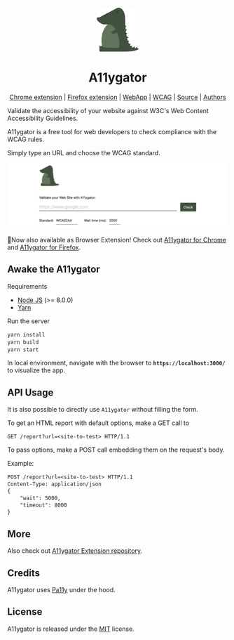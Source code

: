 <p align="center">
    <img src="public/logo.png" width="100">
</p>
<h1 align="center">A11ygator</h1>
<p align="center">
    <a href="https://chrome.google.com/webstore/detail/a11ygator/imfmlpemomjmfncnmkjdeeinbkichaio">Chrome extension</a> |
    <a href="https://addons.mozilla.org/it/firefox/addon/a11ygator">Firefox extension</a> |
    <a href="https://github.com/chialab/a11ygator-app">WebApp</a> |
    <a href="https://www.w3.org/WAI/standards-guidelines/wcag/">WCAG</a> |
    <a href="https://github.com/chialab/a11ygator-extension">Source</a> |
    <a href="https://www.chialab.io">Authors</a>
</p>

Validate the accessibility of your website against W3C's Web Content Accessibility Guidelines.

A11ygator is a free tool for web developers to check compliance with the WCAG rules.

Simply type an URL and choose the WCAG standard.

![homepage screenshot](a11ygator.png?raw=true "homepage screenshot")


🚀Now also available as Browser Extension! Check out <a href="https://chrome.google.com/webstore/detail/a11ygator/imfmlpemomjmfncnmkjdeeinbkichaio">A11ygator for Chrome</a> and <a href="https://addons.mozilla.org/it/firefox/addon/a11ygator">A11ygator for Firefox</a>.


## Awake the A11ygator

Requirements

* [Node JS](https://nodejs.org/) (>= 8.0.0)
* [Yarn](https://yarnpkg.com/)

Run the server

```.sh
yarn install
yarn build
yarn start
```

In local environment, navigate with the browser to **`https://localhost:3000/`** to visualize the app.

## API Usage

It is also possible to directly use `A11ygator` without filling the form.

To get an HTML report with default options, make a GET call to

```http
GET /report?url=<site-to-test> HTTP/1.1
```

To pass options, make a POST call embedding them on the request's body.

Example:

```http
POST /report?url=<site-to-test> HTTP/1.1
Content-Type: application/json
{
    "wait": 5000,
    "timeout": 8000
}
```

## More

Also check out [A11ygator Extension repository](https://github.com/chialab/a11ygator-extension).

## Credits

A11ygator uses [Pa11y](https://github.com/pa11y/pa11y) under the hood.

## License

A11ygator is released under the [MIT](./LICENSE) license.
